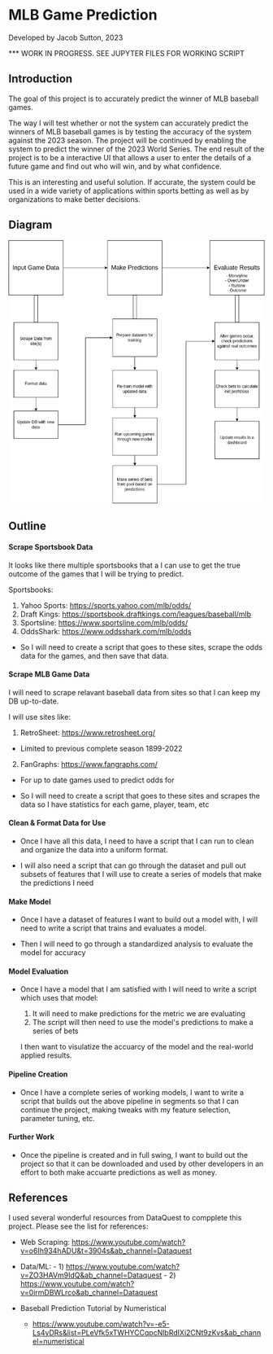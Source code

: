 # MLB Game Prediction
Developed by Jacob Sutton, 2023

*** WORK IN PROGRESS. SEE JUPYTER FILES FOR WORKING SCRIPT

## Introduction
The goal of this project is to accurately predict the winner of MLB baseball games. 

The way I will test whether or not the system can accurately predict the winners of MLB baseball games is by testing the accuracy of the system against the 2023 season. The project will be continued by enabling the system to predict the winner of the 2023 World Series. The end result of the project is to be a interactive UI that allows a user to enter the details of a future game and find out who will win, and by what confidence. 

This is an interesting and useful solution. If accurate, the system could be used in a wide variety of applications within sports betting as well as by organizations to make better decisions. 


## Diagram

![Alt text](Resources/MLB_Diagram.png)


## Outline

#### Scrape Sportsbook Data

It looks like there multiple sportsbooks that a I can use to get the true outcome of the games that I will be trying to predict. 

Sportsbooks:
  
1. Yahoo Sports: https://sports.yahoo.com/mlb/odds/
2. Draft Kings: https://sportsbook.draftkings.com/leagues/baseball/mlb
3. Sportsline: https://www.sportsline.com/mlb/odds/
4. OddsShark: https://www.oddsshark.com/mlb/odds

  
  - So I will need to create a script that goes to these sites, scrape the odds data for the games, and then save that data. 


#### Scrape MLB Game Data

I will need to scrape relavant baseball data from sites so that I can keep my DB up-to-date.

I will use sites like:

1. RetroSheet: https://www.retrosheet.org/
  - Limited to previous complete season 1899-2022
2. FanGraphs: https://www.fangraphs.com/
  - For up to date games used to predict odds for


  - So I will need to create a script that goes to these sites and scrapes the data so I have statistics for each game, player, team, etc


#### Clean & Format Data for Use

- Once I have all this data, I need to have a script that I can run to clean and organize the data into a uniform format. 

- I will also need a script that can go through the dataset and pull out subsets of features that I will use to create a series of models
that make the predictions I need


#### Make Model

- Once I have a dataset of features I want to build out a model with, I will need to write a script that trains and evaluates a model.

- Then I will need to go through a standardized analysis to evaluate the model for accuracy 

#### Model Evaluation

- Once I have a model that I am satisfied with I will need to write a script which uses that model:

  1. It will need to make predictions for the metric we are evaluating
  2. The script will then need to use the model's predictions to make a series of bets

  I then want to visulatize the accuarcy of the model and the real-world applied results. 


#### Pipeline Creation

- Once I have a complete series of working models, I want to write a script that builds out the above pipeline in segments
so that I can continue the project, making tweaks with my feature selection, parameter tuning, etc.


#### Further Work

- Once the pipeline is created and in full swing, I want to build out the project so that it can be downloaded and used by other
developers in an effort to both make accuarte predictions as well as money.



## References

I used several wonderful resources from DataQuest to compplete this project. Please see the list for references:
  
  - Web Scraping: https://www.youtube.com/watch?v=o6Ih934hADU&t=3904s&ab_channel=Dataquest
  - Data/ML:
        - 1) https://www.youtube.com/watch?v=ZO3HAVm9IdQ&ab_channel=Dataquest
        - 2) https://www.youtube.com/watch?v=0irmDBWLrco&ab_channel=Dataquest

- Baseball Prediction Tutorial by Numeristical
     - https://www.youtube.com/watch?v=-e5-Ls4yDRs&list=PLeVfk5xTWHYCCqpcNlbRdIXi2CNt9zKvs&ab_channel=numeristical
 


